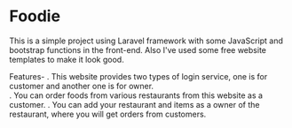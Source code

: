 # Foodie
This is a simple project using Laravel framework with some JavaScript and bootstrap functions in the front-end. Also I've used some free website templates to make it look good.

Features-
. This website provides two types of login service, one is for customer and another one is for owner.
<br>
. You can order foods from various restaurants from this website as a customer.
. You can add your restaurant and items as a owner of the restaurant, where you will get orders from customers.
